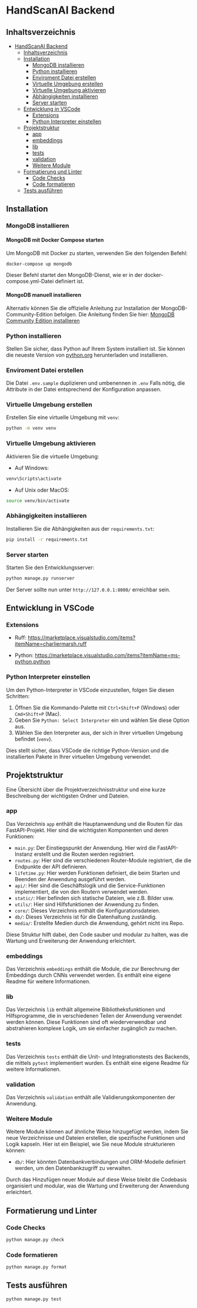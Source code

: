 # HandScanAI Backend

## Inhaltsverzeichnis

- [HandScanAI Backend](#handscanai-backend)
  - [Inhaltsverzeichnis](#inhaltsverzeichnis)
  - [Installation](#installation)
    - [MongoDB installieren](#mongodb-installieren)
    - [Python installieren](#python-installieren)
    - [Enviroment Datei erstellen](#enviroment-datei-erstellen)
    - [Virtuelle Umgebung erstellen](#virtuelle-umgebung-erstellen)
    - [Virtuelle Umgebung aktivieren](#virtuelle-umgebung-aktivieren)
    - [Abhängigkeiten installieren](#abhängigkeiten-installieren)
    - [Server starten](#server-starten)
  - [Entwicklung in VSCode](#entwicklung-in-vscode)
    - [Extensions](#extensions)
    - [Python Interpreter einstellen](#python-interpreter-einstellen)
  - [Projektstruktur](#projektstruktur)
    - [app](#app)
    - [embeddings](#embeddings)
    - [lib](#lib)
    - [tests](#tests)
    - [validation](#validation)
    - [Weitere Module](#weitere-module)
  - [Formatierung und Linter](#formatierung-und-linter)
    - [Code Checks](#code-checks)
    - [Code formatieren](#code-formatieren)
  - [Tests ausführen](#tests-ausführen)

## Installation

### MongoDB installieren

#### MongoDB mit Docker Compose starten
Um MongoDB mit Docker zu starten, verwenden Sie den folgenden Befehl:

```sh
docker-compose up mongodb
```

Dieser Befehl startet den MongoDB-Dienst, wie er in der docker-compose.yml-Datei definiert ist.

#### MongoDB manuell installieren
Alternativ können Sie die offizielle Anleitung zur Installation der MongoDB-Community-Edition befolgen. Die Anleitung finden Sie hier:
[MongoDB Community Edition installieren](https://www.mongodb.com/docs/manual/administration/install-community/)

### Python installieren

Stellen Sie sicher, dass Python auf Ihrem System installiert ist. Sie können die neueste Version von [python.org](https://www.python.org/downloads/) herunterladen und installieren.

### Enviroment Datei erstellen

Die Datei `.env.sample` duplizieren und umbenennen in `.env`
Falls nötig, die Attribute in der Datei entsprechend der Konfiguration anpassen.

### Virtuelle Umgebung erstellen

Erstellen Sie eine virtuelle Umgebung mit `venv`:

```sh
python -m venv venv
```

### Virtuelle Umgebung aktivieren

Aktivieren Sie die virtuelle Umgebung:

- Auf Windows:

```sh
venv\Scripts\activate
```

- Auf Unix oder MacOS:

```sh
source venv/bin/activate
```

### Abhängigkeiten installieren

Installieren Sie die Abhängigkeiten aus der `requirements.txt`:

```sh
pip install -r requirements.txt
```

### Server starten

Starten Sie den Entwicklungsserver:

```sh
python manage.py runserver
```

Der Server sollte nun unter `http://127.0.0.1:8000/` erreichbar sein.

## Entwicklung in VSCode

### Extensions

- Ruff: https://marketplace.visualstudio.com/items?itemName=charliermarsh.ruff

- Python: https://marketplace.visualstudio.com/items?itemName=ms-python.python

### Python Interpreter einstellen

Um den Python-Interpreter in VSCode einzustellen, folgen Sie diesen Schritten:

1. Öffnen Sie die Kommando-Palette mit `Ctrl+Shift+P` (Windows) oder `Cmd+Shift+P` (Mac).
2. Geben Sie `Python: Select Interpreter` ein und wählen Sie diese Option aus.
3. Wählen Sie den Interpreter aus, der sich in Ihrer virtuellen Umgebung befindet (`venv`).

Dies stellt sicher, dass VSCode die richtige Python-Version und die installierten Pakete in Ihrer virtuellen Umgebung verwendet.

## Projektstruktur

Eine Übersicht über die Projektverzeichnisstruktur und eine kurze Beschreibung der wichtigsten Ordner und Dateien.

### app

Das Verzeichnis `app` enthält die Hauptanwendung und die Routen für das FastAPI-Projekt. Hier sind die wichtigsten Komponenten und deren Funktionen:

- `main.py`: Der Einstiegspunkt der Anwendung. Hier wird die FastAPI-Instanz erstellt und die Routen werden registriert.
- `routes.py`: Hier sind die verschiedenen Router-Module registriert, die die Endpunkte der API definieren.
- `lifetime.py`: Hier werden Funktionen definiert, die beim Starten und Beenden der Anwendung ausgeführt werden.
- `api/`: Hier sind die Geschäftslogik und die Service-Funktionen implementiert, die von den Routern verwendet werden.
- `static/`: Hier befinden sich statische Dateien, wie z.B. Bilder usw.
- `utils/`: Hier sind Hilfsfunktionen der Anwendung zu finden.
- `core/`: Dieses Verzeichnis enthält die Konfigurationsdateien.
- `db/`: Dieses Verzeichnis ist für die Datenhaltung zuständig.
- `media/`: Erstellte Medien durch die Anwendung, gehört nicht ins Repo.

Diese Struktur hilft dabei, den Code sauber und modular zu halten, was die Wartung und Erweiterung der Anwendung erleichtert.

### embeddings

Das Verzeichnis `embeddings` enthält die Module, die zur Berechnung der Embeddings durch CNNs verwendet werden. Es enthält eine eigene Readme für weitere Informationen.

### lib

Das Verzeichnis `lib` enthält allgemeine Bibliotheksfunktionen und Hilfsprogramme, die in verschiedenen Teilen der Anwendung verwendet werden können. Diese Funktionen sind oft wiederverwendbar und abstrahieren komplexe Logik, um sie einfacher zugänglich zu machen.

### tests

Das Verzeichnis `tests` enthält die Unit- und Integrationstests des Backends, die mittels `pytest` implementiert wurden. Es enthält eine eigene Readme für weitere Informationen.

### validation

Das Verzeichnis `validation` enthält alle Validierungskomponenten der Anwendung.

### Weitere Module

Weitere Module können auf ähnliche Weise hinzugefügt werden, indem Sie neue Verzeichnisse und Dateien erstellen, die spezifische Funktionen und Logik kapseln. Hier ist ein Beispiel, wie Sie neue Module strukturieren können:

- `db/`: Hier könnten Datenbankverbindungen und ORM-Modelle definiert werden, um den Datenbankzugriff zu verwalten.

Durch das Hinzufügen neuer Module auf diese Weise bleibt die Codebasis organisiert und modular, was die Wartung und Erweiterung der Anwendung erleichtert.

## Formatierung und Linter

### Code Checks

```sh
python manage.py check
```

### Code formatieren

```sh
python manage.py format
```

## Tests ausführen

```sh
python manage.py test
```

